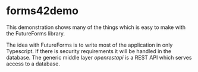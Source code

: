 # forms42demo

This demonstration shows many of the things
which is easy to make with the FutureForms library.

The idea with FutureForms is to write most of the
application in only Typescript. 
If there is security requirements it will be handled
in the database.
The generic middle layer *openrestapi* is a REST API
which serves access to a database.
